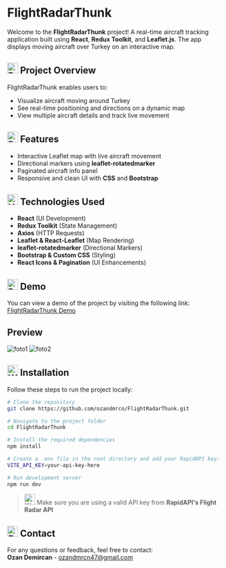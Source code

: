 # FlightRadarThunk  
Welcome to the **FlightRadarThunk** project! A real-time aircraft tracking application built using **React**, **Redux Toolkit**, and **Leaflet.js**. The app displays moving aircraft over Turkey on an interactive map.

## <img src="https://raw.githubusercontent.com/Tarikul-Islam-Anik/Animated-Fluent-Emojis/master/Emojis/Activities/Bullseye.png" alt="Bullseye" width="25" height="25" /> Project Overview  
FlightRadarThunk enables users to:
- Visualize aircraft moving around Turkey
- See real-time positioning and directions on a dynamic map
- View multiple aircraft details and track live movement

## <img src="https://raw.githubusercontent.com/Tarikul-Islam-Anik/Animated-Fluent-Emojis/master/Emojis/Travel%20and%20places/Rocket.png" alt="Rocket" width="25" height="25" /> Features  
- Interactive Leaflet map with live aircraft movement  
- Directional markers using **leaflet-rotatedmarker**  
- Paginated aircraft info panel  
- Responsive and clean UI with **CSS** and **Bootstrap**  

## <img src="https://raw.githubusercontent.com/Tarikul-Islam-Anik/Animated-Fluent-Emojis/master/Emojis/Objects/Hammer%20and%20Wrench.png" alt="Hammer and Wrench" width="25" height="25" /> Technologies Used  
- **React** (UI Development)  
- **Redux Toolkit** (State Management)  
- **Axios** (HTTP Requests)  
- **Leaflet & React-Leaflet** (Map Rendering)  
- **leaflet-rotatedmarker** (Directional Markers)  
- **Bootstrap & Custom CSS** (Styling)  
- **React Icons & Pagination** (UI Enhancements)  

## <img src="https://raw.githubusercontent.com/Tarikul-Islam-Anik/Animated-Fluent-Emojis/master/Emojis/Objects/Desktop%20Computer.png" alt="Desktop Computer" width="25" height="25" /> Demo  
You can view a demo of the project by visiting the following link:  
[FlightRadarThunk Demo](https://ozanflightradarThunk.netlify.app/)

## Preview  
![foto1](https://github.com/user-attachments/assets/70f66a51-8c54-4190-ad7b-dfc15cdb1313)
![foto2](https://github.com/user-attachments/assets/dbf3bd80-27dd-479b-9f2f-981ead23cf68)


## <img src="https://raw.githubusercontent.com/Tarikul-Islam-Anik/Animated-Fluent-Emojis/master/Emojis/Objects/Wrench.png" alt="Wrench" width="25" height="25" /> Installation  
Follow these steps to run the project locally:
```bash
# Clone the repository
git clone https://github.com/ozandmrcn/FlightRadarThunk.git

# Navigate to the project folder
cd FlightRadarThunk

# Install the required dependencies
npm install

# Create a .env file in the root directory and add your RapidAPI key:
VITE_API_KEY=your-api-key-here

# Run development server
npm run dev
```

> <img src="https://raw.githubusercontent.com/Tarikul-Islam-Anik/Animated-Fluent-Emojis/master/Emojis/Symbols/Warning.png" alt="Warning" width="25" height="25" /> Make sure you are using a valid API key from **RapidAPI's Flight Radar API**

## <img src="https://raw.githubusercontent.com/Tarikul-Islam-Anik/Animated-Fluent-Emojis/master/Emojis/Objects/E-Mail.png" alt="E-Mail" width="25" height="25" /> Contact  
For any questions or feedback, feel free to contact:  
**Ozan Demircan** - ozandmrcn47@gmail.com
